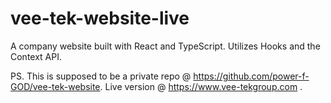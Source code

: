 # vee-tek-website-live
A company website built with React and TypeScript. Utilizes Hooks and the Context API.

PS. This is supposed to be a private repo @ https://github.com/power-f-GOD/vee-tek-website. Live version @ https://www.vee-tekgroup.com .
